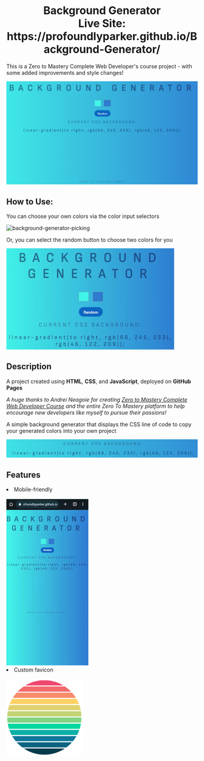 <h1 align='center'>Background Generator<br>
Live Site: https://profoundlyparker.github.io/Background-Generator/</h1>

<p>This is a Zero to Mastery Complete Web Developer's course project - with some added improvements and style changes!</p>

![background-generator](README-imgs/bg.png)

## How to Use:
<p>You can choose your own colors via the color input selectors</p>

![background-generator-picking](README-imgs/bg-picking_AdobeExpress.gif)

<p>Or, you can select the random button to choose two colors for you</p>

![background-generator-random](README-imgs/bg-random_AdobeExpress.gif)

## Description
<p>A project created using <b>HTML</b>, <b>CSS</b>, and <b>JavaScript</b>, deployed on <b>GitHub Pages</b></p>
<p><i>A huge thanks to Andrei Neagoie for creating <a href='https://zerotomastery.io/courses/coding-bootcamp/'>Zero to Mastery Complete Web Developer Course</a> and the entire Zero To Mastery platform to help encourage new developers like myself to pursue their passions!</i></p>
<p>A simple background generator that displays the CSS line of code to copy your generated colors into your own project</p>

![background-generator-css](README-imgs/bg-css.png)

## Features
<li>Mobile-friendly</li><br>
<img src='README-imgs/bg-mobile.gif'>
<li>Custom favicon</li><br>
<img src='favicon.ico' height='200' width='200'>
 


